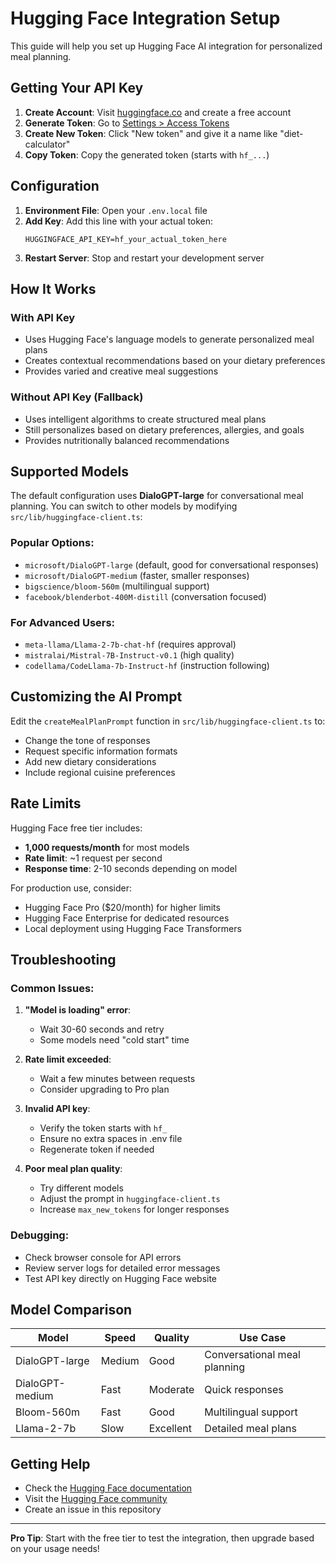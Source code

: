 # Hugging Face Integration Setup

This guide will help you set up Hugging Face AI integration for personalized meal planning.

## Getting Your API Key

1. **Create Account**: Visit [huggingface.co](https://huggingface.co) and create a free account
2. **Generate Token**: Go to [Settings > Access Tokens](https://huggingface.co/settings/tokens)
3. **Create New Token**: Click "New token" and give it a name like "diet-calculator"
4. **Copy Token**: Copy the generated token (starts with `hf_...`)

## Configuration

1. **Environment File**: Open your `.env.local` file
2. **Add Key**: Add this line with your actual token:
   ```
   HUGGINGFACE_API_KEY=hf_your_actual_token_here
   ```
3. **Restart Server**: Stop and restart your development server

## How It Works

### With API Key
- Uses Hugging Face's language models to generate personalized meal plans
- Creates contextual recommendations based on your dietary preferences
- Provides varied and creative meal suggestions

### Without API Key (Fallback)
- Uses intelligent algorithms to create structured meal plans
- Still personalizes based on dietary preferences, allergies, and goals
- Provides nutritionally balanced recommendations

## Supported Models

The default configuration uses **DialoGPT-large** for conversational meal planning. You can switch to other models by modifying `src/lib/huggingface-client.ts`:

### Popular Options:
- `microsoft/DialoGPT-large` (default, good for conversational responses)
- `microsoft/DialoGPT-medium` (faster, smaller responses)
- `bigscience/bloom-560m` (multilingual support)
- `facebook/blenderbot-400M-distill` (conversation focused)

### For Advanced Users:
- `meta-llama/Llama-2-7b-chat-hf` (requires approval)
- `mistralai/Mistral-7B-Instruct-v0.1` (high quality)
- `codellama/CodeLlama-7b-Instruct-hf` (instruction following)

## Customizing the AI Prompt

Edit the `createMealPlanPrompt` function in `src/lib/huggingface-client.ts` to:
- Change the tone of responses
- Request specific information formats
- Add new dietary considerations
- Include regional cuisine preferences

## Rate Limits

Hugging Face free tier includes:
- **1,000 requests/month** for most models
- **Rate limit**: ~1 request per second
- **Response time**: 2-10 seconds depending on model

For production use, consider:
- Hugging Face Pro ($20/month) for higher limits
- Hugging Face Enterprise for dedicated resources
- Local deployment using Hugging Face Transformers

## Troubleshooting

### Common Issues:

1. **"Model is loading" error**:
   - Wait 30-60 seconds and retry
   - Some models need "cold start" time

2. **Rate limit exceeded**:
   - Wait a few minutes between requests
   - Consider upgrading to Pro plan

3. **Invalid API key**:
   - Verify the token starts with `hf_`
   - Ensure no extra spaces in .env file
   - Regenerate token if needed

4. **Poor meal plan quality**:
   - Try different models
   - Adjust the prompt in `huggingface-client.ts`
   - Increase `max_new_tokens` for longer responses

### Debugging:
- Check browser console for API errors
- Review server logs for detailed error messages
- Test API key directly on Hugging Face website

## Model Comparison

| Model | Speed | Quality | Use Case |
|-------|-------|---------|----------|
| DialoGPT-large | Medium | Good | Conversational meal planning |
| DialoGPT-medium | Fast | Moderate | Quick responses |
| Bloom-560m | Fast | Good | Multilingual support |
| Llama-2-7b | Slow | Excellent | Detailed meal plans |

## Getting Help

- Check the [Hugging Face documentation](https://huggingface.co/docs)
- Visit the [Hugging Face community](https://huggingface.co/join/discord)
- Create an issue in this repository

---

**Pro Tip**: Start with the free tier to test the integration, then upgrade based on your usage needs!